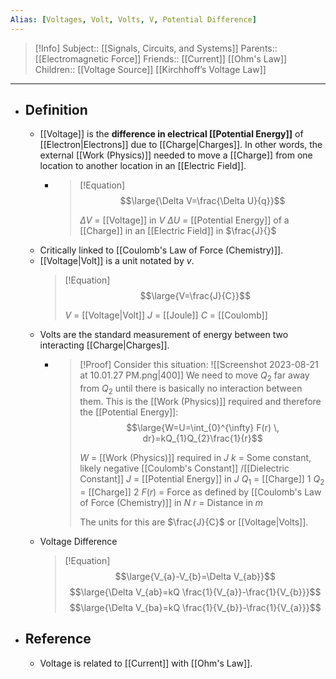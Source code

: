 ```yaml
---
Alias: [Voltages, Volt, Volts, V, Potential Difference]
---
```

> [!Info]
> Subject:: [[Signals, Circuits, and Systems]]
> Parents:: [[Electromagnetic Force]]
> Friends:: [[Current]] [[Ohm's Law]]
> Children:: [[Voltage Source]] [[Kirchhoff’s Voltage Law]]
---
- ## Definition
	- [[Voltage]] is the **difference in electrical [[Potential Energy]]** of [[Electron|Electrons]] due to [[Charge|Charges]]. In other words, the external [[Work (Physics)]] needed to move a [[Charge]] from one location to another location in an [[Electric Field]].
		- > [!Equation]
		  > $$\large{\Delta V=\frac{\Delta U}{q}}$$
		  > 
		  > $\Delta V$ = [[Voltage]] in $V$
		  > $\Delta U$ = [[Potential Energy]] of a [[Charge]] in an [[Electric Field]] in $\frac{J}{}$
	- Critically linked to [[Coulomb's Law of Force (Chemistry)]].
	- [[Voltage|Volt]] is a unit notated by $v$.
	  > [!Equation]
	  > $$\large{V=\frac{J}{C}}$$
	  > 
	  > $V$ = [[Voltage|Volt]]
	  > $J$ = [[Joule]]
	  > $C$ = [[Coulomb]]
	- Volts are the standard measurement of energy between two interacting [[Charge|Charges]].
		- > [!Proof]
		  > Consider this situation:
		  > ![[Screenshot 2023-08-21 at 10.01.27 PM.png|400]]
		  > We need to move $Q_{2}$ far away from $Q_{2}$ until there is basically no interaction between them. This is the [[Work (Physics)]] required and therefore the [[Potential Energy]]:
		  > $$\large{W=U=\int_{0}^{\infty} F(r) \, dr}=kQ_{1}Q_{2}\frac{1}{r}$$
		  > 
		  > $W$ = [[Work (Physics)]] required in $J$
		  > $k$ = Some constant, likely negative [[Coulomb's Constant]] /[[Dielectric Constant]]
		  > $J$ = [[Potential Energy]] in $J$
		  > $Q_{1}$ = [[Charge]] $1$
		  > $Q_{2}$ = [[Charge]] $2$
		  > $F(r)$ = Force as defined by [[Coulomb's Law of Force (Chemistry)]] in $N$
		  > $r$ = Distance in $m$
		  > 
		  > The units for this are $\frac{J}{C}$ or [[Voltage|Volts]].
	- Voltage Difference
	  > [!Equation]
	  > $$\large{V_{a}-V_{b}=\Delta V_{ab}}$$
	  > $$\large{\Delta V_{ab}=kQ \frac{1}{V_{a}}-\frac{1}{V_{b}}}$$
	  > $$\large{\Delta V_{ba}=kQ \frac{1}{V_{b}}-\frac{1}{V_{a}}}$$
- ## Reference
	- Voltage is related to [[Current]] with [[Ohm's Law]].